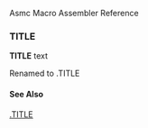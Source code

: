 Asmc Macro Assembler Reference

### TITLE

**TITLE** text

Renamed to .TITLE

#### See Also

[.TITLE](dot_title.md)